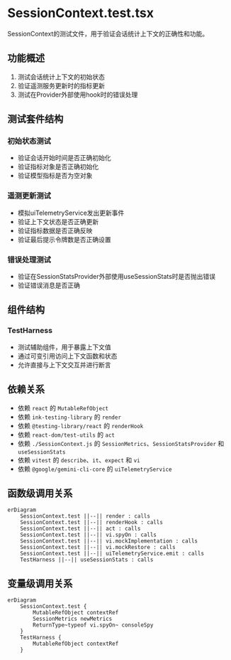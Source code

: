 # SessionContext.test.tsx

SessionContext的测试文件，用于验证会话统计上下文的正确性和功能。

## 功能概述

1. 测试会话统计上下文的初始状态
2. 验证遥测服务更新时的指标更新
3. 测试在Provider外部使用hook时的错误处理

## 测试套件结构

### 初始状态测试
- 验证会话开始时间是否正确初始化
- 验证指标对象是否正确初始化
- 验证模型指标是否为空对象

### 遥测更新测试
- 模拟uiTelemetryService发出更新事件
- 验证上下文状态是否正确更新
- 验证指标数据是否正确反映
- 验证最后提示令牌数是否正确设置

### 错误处理测试
- 验证在SessionStatsProvider外部使用useSessionStats时是否抛出错误
- 验证错误消息是否正确

## 组件结构

### TestHarness
- 测试辅助组件，用于暴露上下文值
- 通过可变引用访问上下文函数和状态
- 允许直接与上下文交互并进行断言

## 依赖关系

- 依赖 `react` 的 `MutableRefObject`
- 依赖 `ink-testing-library` 的 `render`
- 依赖 `@testing-library/react` 的 `renderHook`
- 依赖 `react-dom/test-utils` 的 `act`
- 依赖 `./SessionContext.js` 的 `SessionMetrics`、`SessionStatsProvider` 和 `useSessionStats`
- 依赖 `vitest` 的 `describe`、`it`、`expect` 和 `vi`
- 依赖 `@google/gemini-cli-core` 的 `uiTelemetryService`

## 函数级调用关系

```mermaid
erDiagram
    SessionContext.test ||--|| render : calls
    SessionContext.test ||--|| renderHook : calls
    SessionContext.test ||--|| act : calls
    SessionContext.test ||--|| vi.spyOn : calls
    SessionContext.test ||--|| vi.mockImplementation : calls
    SessionContext.test ||--|| vi.mockRestore : calls
    SessionContext.test ||--|| uiTelemetryService.emit : calls
    TestHarness ||--|| useSessionStats : calls
```

## 变量级调用关系

```mermaid
erDiagram
    SessionContext.test {
        MutableRefObject contextRef
        SessionMetrics newMetrics
        ReturnType~typeof vi.spyOn~ consoleSpy
    }
    TestHarness {
        MutableRefObject contextRef
    }
```